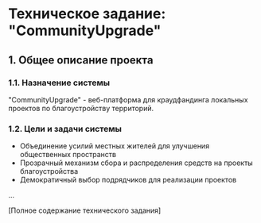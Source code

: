 # Техническое задание: "CommunityUpgrade"

## 1. Общее описание проекта

### 1.1. Назначение системы
"CommunityUpgrade" - веб-платформа для краудфандинга локальных проектов по благоустройству территорий.

### 1.2. Цели и задачи системы
- Объединение усилий местных жителей для улучшения общественных пространств
- Прозрачный механизм сбора и распределения средств на проекты благоустройства
- Демократичный выбор подрядчиков для реализации проектов

...

[Полное содержание технического задания]
